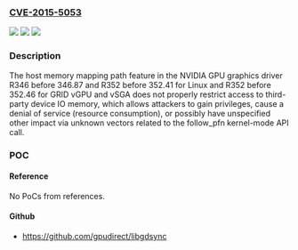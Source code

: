 ### [CVE-2015-5053](https://cve.mitre.org/cgi-bin/cvename.cgi?name=CVE-2015-5053)
![](https://img.shields.io/static/v1?label=Product&message=n%2Fa&color=blue)
![](https://img.shields.io/static/v1?label=Version&message=n%2Fa&color=blue)
![](https://img.shields.io/static/v1?label=Vulnerability&message=n%2Fa&color=brighgreen)

### Description

The host memory mapping path feature in the NVIDIA GPU graphics driver R346 before 346.87 and R352 before 352.41 for Linux and R352 before 352.46 for GRID vGPU and vSGA does not properly restrict access to third-party device IO memory, which allows attackers to gain privileges, cause a denial of service (resource consumption), or possibly have unspecified other impact via unknown vectors related to the follow_pfn kernel-mode API call.

### POC

#### Reference
No PoCs from references.

#### Github
- https://github.com/gpudirect/libgdsync

